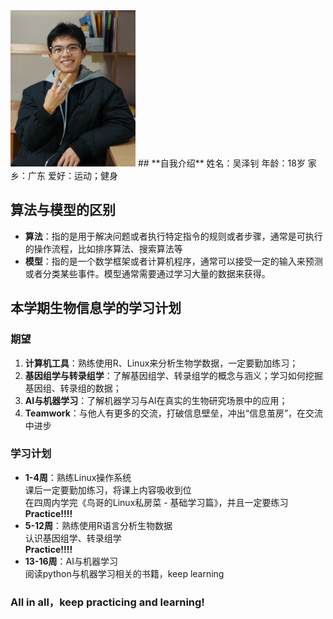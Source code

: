 <img src="bioinfo.jpg" width="200" height="250">
## **自我介绍**
姓名：吴泽钊  
年龄：18岁  
家乡：广东  
爱好：运动；健身  

## **算法与模型的区别**  
* **算法**：指的是用于解决问题或者执行特定指令的规则或者步骤，通常是可执行的操作流程，比如排序算法、搜索算法等  
* **模型**：指的是一个数学框架或者计算机程序，通常可以接受一定的输入来预测或者分类某些事件。模型通常需要通过学习大量的数据来获得。  

## **本学期生物信息学的学习计划**  
### **期望**  
1. **计算机工具**：熟练使用R、Linux来分析生物学数据，一定要勤加练习；  
2. **基因组学与转录组学**：了解基因组学、转录组学的概念与涵义；学习如何挖掘基因组、转录组的数据；  
3. **AI与机器学习**：了解机器学习与AI在真实的生物研究场景中的应用；   
4. **Teamwork**：与他人有更多的交流，打破信息壁垒，冲出“信息茧房”，在交流中进步

### **学习计划**  
* **1-4周**：熟练Linux操作系统  
    课后一定要勤加练习，将课上内容吸收到位  
    在四周内学完《鸟哥的Linux私房菜 - 基础学习篇》，并且一定要练习  
    **Practice!!!!**  
* **5-12周**：熟练使用R语言分析生物数据  
    认识基因组学、转录组学  
    **Practice!!!!**  
* **13-16周**：AI与机器学习  
    阅读python与机器学习相关的书籍，keep learning  
### **All in all，keep practicing and learning!**  
